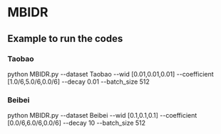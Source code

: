 # MBIDR
## Example to run the codes
### Taobao
python MBIDR.py --dataset Taobao --wid [0.01,0.01,0.01] --coefficient [1.0/6,5.0/6,0.0/6] --decay 0.01 --batch_size 512

### Beibei
python MBIDR.py --dataset Beibei --wid [0.1,0.1,0.1] --coefficient [0.0/6,6.0/6,0.0/6] --decay 10 --batch_size 512